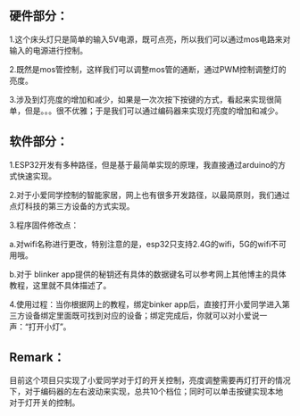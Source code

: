 ## 硬件部分：
1.这个床头灯只是简单的输入5V电源，既可点亮，所以我们可以通过mos电路来对输入的电源进行控制。

2.既然是mos管控制，这样我们可以调整mos管的通断，通过PWM控制调整灯的亮度。

3.涉及到灯亮度的增加和减少，如果是一次次按下按键的方式，看起来实现很简单，但是。。。很不优雅；于是我们可以通过编码器来实现灯亮度的增加和减少。

## 软件部分：
1.ESP32开发有多种路径，但是基于最简单实现的原理，我直接通过arduino的方式快速实现。

2.对于小爱同学控制的智能家居，网上也有很多开发路径，以最简原则，我们通过点灯科技的第三方设备的方式实现。

3.程序固件修改点：

a.对wifi名称进行更改，特别注意的是，esp32只支持2.4G的wifi，5G的wifi不可用哦。

b.对于 blinker app提供的秘钥还有具体的数据键名可以参考网上其他博主的具体教程，这里就不具体描述了。

4.使用过程：当你根据网上的教程，绑定binker app后，直接打开小爱同学进入第三方设备绑定里面既可找到对应的设备；绑定完成后，你就可以对小爱说一声：“打开小灯”。

## Remark：
目前这个项目只实现了小爱同学对于灯的开关控制，亮度调整需要再灯打开的情况下，对于编码器的左右波动来实现，总共10个档位；同时可以单击按键实现本地对于灯开关的控制。
